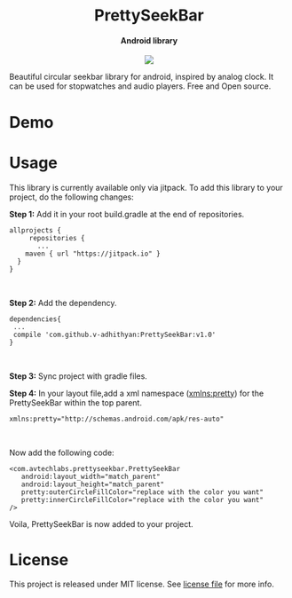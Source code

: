 <h1 align="center">PrettySeekBar</h1>
<h4 align="center"r>Android library</h4>

<p align="center">
<a target="_blank" href="https://jitpack.io/#v-adhithyan/PrettySeekBar"><img src="https://jitpack.io/v/v-adhithyan/PrettySeekBar.svg"/></a>
 </p>



Beautiful circular seekbar library for android, inspired by analog clock. It can be used for stopwatches and audio players. Free and Open source.

# Demo

# Usage
This library is currently available only via jitpack. To add this library to your project, do the following changes: <br>

<b>Step 1:</b> Add it in your root build.gradle at the end of repositories.
```
allprojects {
	 repositories {
	   ...
    maven { url "https://jitpack.io" }
  }
}
```
<br>

<b>Step 2:</b> Add the dependency.
```
dependencies{
 ...
 compile 'com.github.v-adhithyan:PrettySeekBar:v1.0'
}
```
<br>

<b>Step 3:</b> Sync project with gradle files. <br>

<b>Step 4:</b> In your layout file,add a xml namespace (<xmlns:pretty>) for the PrettySeekBar within the top parent. <br>
  ```
xmlns:pretty="http://schemas.android.com/apk/res-auto"
  ```
  <br>
  
  Now add the following code:
  ```
<com.avtechlabs.prettyseekbar.PrettySeekBar
     android:layout_width="match_parent"
     android:layout_height="match_parent"
     pretty:outerCircleFillColor="replace with the color you want"
     pretty:innerCircleFillColor="replace with the color you want"
/>
  ```
Voila, PrettySeekBar is now added to your project.

# License

This project is released under MIT license. See [license file]() for more info.
